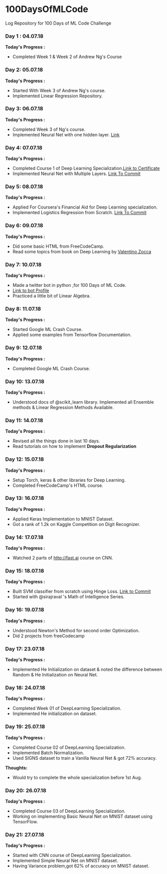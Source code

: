# 100DaysOfMLCode
Log Repository for 100 Days of ML Code Challenge

### Day 1 : 04.07.18
**Today's Progress :**
* Completed Week 1 & Week 2 of Andrew Ng's Course

### Day 2: 05.07.18
__Today's Progress :__
* Started With Week 3 of Andrew Ng's course.
* Implemented Linear Regression Repository.

### Day 3: 06.07.18
__Today's Progress :__
* Completed Week 3 of Ng's course.
* Implemented Neural Net with one hidden layer. [Link](https://github.com/nikhil-seth/100DaysOfMLCode/commit/a4e2c56acad2f2e7ec80c92341dee5c428796022)


### Day 4: 07.07.18
__Today's Progress :__
* Completed Course 1 of Deep Learning Specialization.[Link to Certificate](https://t.co/f7jHolToXr)
* Implemented Neural Net with Multiple Layers. [Link To Commit](https://github.com/nikhil-seth/100DaysOfMLCode/commit/ab73726be2d1ad8aada9c53c6a7f52d1fa99a7a9)

### Day 5: 08.07.18
__Today's Progress :__
* Applied For Coursera's Financial Aid for Deep Learning specialization.
* Implemented Logistics Regression from Scratch. [Link To Commit](https://t.co/HLBln56lWm)

### Day 6: 09.07.18
__Today's Progress :__
* Did some basic HTML from FreeCodeCamp.
* Read some topics from book on Deep Learning by [Valentino Zocca](https://twitter.com/ItalyHighTech)

### Day 7: 10.07.18
__Today's Progress :__
* Made a twitter bot in python ,for 100 Days of ML Code.
* [Link to bot Profile](https://twitter.com/100DaysOfMLCode)
* Practiced a little bit of Linear Algebra.

### Day 8: 11.07.18
__Today's Progress :__
* Started Google ML Crash Course.
* Applied some examples from Tensorflow Documentation.

### Day 9: 12.07.18
__Today's Progress :__
* Completed Google ML Crash Course.

### Day 10: 13.07.18
__Today's Progress :__
* Understood docs of @scikit_learn library. Implemented all Ensemble methods & Linear Regression Methods Available.

### Day 11: 14.07.18
__Today's Progress :__
* Revised all the things done in last 10 days.
* Read tutorials on how to implement __Dropout Regularization__

### Day 12: 15.07.18
__Today's Progress :__
* Setup Torch, keras & other libraries for Deep Learning.
* Completed FreeCodeCamp's HTML course.

### Day 13: 16.07.18
__Today's Progress :__
* Applied Keras Implementation to MNIST Dataset.
* Got a rank of 1.2k on Kaggle Competition on Digit Recognizer.

### Day 14: 17.07.18
__Today's Progress :__
* Watched 2 parts of http://fast.ai  course on CNN.

### Day 15: 18.07.18
__Today's Progress :__
* Built SVM classifier from scratch using Hinge Loss. [Link to Commit](https://github.com/nikhil-seth/ML-Models-from-scratch/commit/ec65146a1ac308b582035ae7a8b4e2b9bfd37e80)
* Started with @sirajraval 's Math of Intelligence Series.


### Day 16: 19.07.18
__Today's Progress :__
* Understood Newton's Method for second order Optimization.
* Did 2 projects from freeCodecamp

### Day 17: 23.07.18
__Today's Progress :__
* Implemented He Initialization on dataset & noted the difference between Random & He Initialization on Neural Net.

### Day 18: 24.07.18
__Today's Progress :__
* Completed Week 01 of DeepLearning Specialization.
* Implemented He initialization on dataset.


### Day 19: 25.07.18
__Today's Progress :__
* Completed Course 02 of  DeepLearning Specialization.
* Implemented Batch Normalization.
* Used SIGNS dataset to train a Vanilla Neural Net & got 72% accuracy.

__Thoughts:__
*  Would try to complete the whole specialization before 1st Aug.

### Day 20: 26.07.18
__Today's Progress :__
* Completed Course 03 of  DeepLearning Specialization.
* Working on implementing Basic Neural Net on MNIST dataset using TensorFlow.

### Day 21: 27.07.18
__Today's Progress :__
* Started with CNN course of  DeepLearning Specialization.
* Implemented Simple Neural Net on MNIST dataset.
* Having Variance problem,got 62% of accuracy on MNIST dataset.
